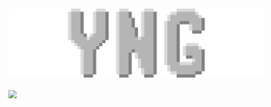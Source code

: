 <h1 align="center">
<img src="yng.png">
</h1>
<a href="https://qwn3.github.io/QUINN"><img src="https://img.shields.io/badge/-QUINN-purple"></a>

